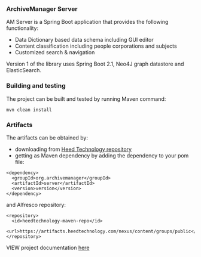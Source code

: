 ### ArchiveManager Server
AM Server is a Spring Boot application that provides the following functionality:
* Data Dictionary based data schema including GUI editor
* Content classification including people corporations and subjects
* Customized search & navigation

Version 1 of the library uses Spring Boot 2.1, Neo4J graph datastore and ElasticSearch.

### Building and testing
The project can be built and tested by running Maven command:
~~~
mvn clean install
~~~

### Artifacts
The artifacts can be obtained by:
* downloading from [Heed Technology repository](https://artifacts.heedtechnology.com/nexus/content/groups/public)
* getting as Maven dependency by adding the dependency to your pom file:
~~~
<dependency>
  <groupId>org.archivemanager</groupId>
  <artifactId>server</artifactId>
  <version>version</version>
</dependency>
~~~
and Alfresco repository:
~~~
<repository>
  <id>heedtechnology-maven-repo</id>
  <url>https://artifacts.heedtechnology.com/nexus/content/groups/public</url>
</repository>
~~~
VIEW project documentation [here](https://github.com/archivemanager/server/wiki/ArchiveManager)
